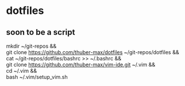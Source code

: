# dotfiles

## soon to be a script

mkdir ~/git-repos && \
git clone https://github.com/thuber-max/dotfiles ~/git-repos/dotfiles && \
cat ~/git-repos/dotfiles/bashrc >> ~/.bashrc && \
git clone https://github.com/thuber-max/vim-ide.git ~/.vim && \
cd ~/.vim && \
bash ~/.vim/setup_vim.sh
